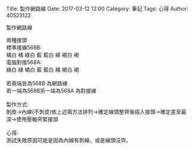 Title: 製作網路線
Date: 2017-03-12 12:00
Category: 筆記
Tags: 心得
Author: 40523122
 
製作網路線

<!-- PELICAN_END_SUMMARY -->

兩種接頭 <br/>
標準接線568B:<br/>
橘白 橘 綠白 藍 藍白 綠 褐白 褐<br/>
電腦對接568A:<br/>
綠白 綠 橘白 藍 藍白 橘 褐白 褐<br/>
  <br/>
若兩端皆為568B 為網路線<br/>
若一端為568B另一端為568A 為對接線<br/>
<br/>
製作方式:<br/>
剝皮->內線(不剝皮)依上述兩方法排列->確定線頭整齊後插入接頭->確定差至最深->使用壓軸夾緊接頭<br/>
<br/>
心得:<br/>
測試失敗原因可能是因為內線有剝線，或是線頭沒齊。<br/>
 